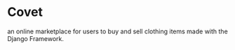 # Covet 
an online marketplace for users to buy and sell clothing items made with the Django Framework. 
